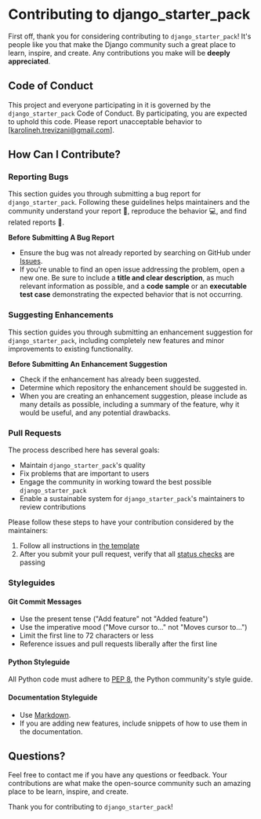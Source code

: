 # Contributing to django_starter_pack

First off, thank you for considering contributing to `django_starter_pack`! It's people like you that make the Django community such a great place to learn, inspire, and create. Any contributions you make will be **deeply appreciated**.

## Code of Conduct

This project and everyone participating in it is governed by the `django_starter_pack` Code of Conduct. By participating, you are expected to uphold this code. Please report unacceptable behavior to [karolineh.trevizani@gmail.com].

## How Can I Contribute?

### Reporting Bugs

This section guides you through submitting a bug report for `django_starter_pack`. Following these guidelines helps maintainers and the community understand your report 📝, reproduce the behavior 💻, and find related reports 🔎.

**Before Submitting A Bug Report**

- Ensure the bug was not already reported by searching on GitHub under [Issues](https://github.com/KarolTrevizani/django_starter_pack/issues).
- If you're unable to find an open issue addressing the problem, open a new one. Be sure to include a **title and clear description**, as much relevant information as possible, and a **code sample** or an **executable test case** demonstrating the expected behavior that is not occurring.

### Suggesting Enhancements

This section guides you through submitting an enhancement suggestion for `django_starter_pack`, including completely new features and minor improvements to existing functionality.

**Before Submitting An Enhancement Suggestion**

- Check if the enhancement has already been suggested.
- Determine which repository the enhancement should be suggested in.
- When you are creating an enhancement suggestion, please include as many details as possible, including a summary of the feature, why it would be useful, and any potential drawbacks.
### Pull Requests

The process described here has several goals:

- Maintain `django_starter_pack`'s quality
- Fix problems that are important to users
- Engage the community in working toward the best possible `django_starter_pack`
- Enable a sustainable system for `django_starter_pack`'s maintainers to review contributions


Please follow these steps to have your contribution considered by the maintainers:

1. Follow all instructions in [the template](PULL_REQUEST_TEMPLATE.md)
2. After you submit your pull request, verify that all [status checks](https://help.github.com/articles/about-status-checks/) are passing

### Styleguides

#### Git Commit Messages

- Use the present tense ("Add feature" not "Added feature")
- Use the imperative mood ("Move cursor to..." not "Moves cursor to...")
- Limit the first line to 72 characters or less
- Reference issues and pull requests liberally after the first line

#### Python Styleguide

All Python code must adhere to [PEP 8](https://www.python.org/dev/peps/pep-0008/), the Python community's style guide.

#### Documentation Styleguide

- Use [Markdown](https://daringfireball.net/projects/markdown/).
- If you are adding new features, include snippets of how to use them in the documentation.

## Questions?

Feel free to contact me if you have any questions or feedback. Your contributions are what make the open-source community such an amazing place to be learn, inspire, and create.

Thank you for contributing to `django_starter_pack`!